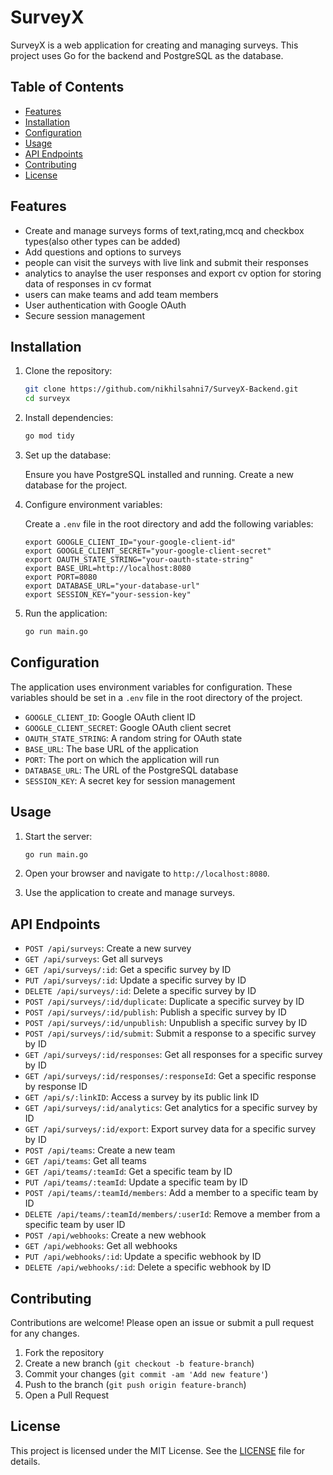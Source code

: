 # SurveyX

SurveyX is a web application for creating and managing surveys. This project uses Go for the backend and PostgreSQL as the database.

## Table of Contents

- [Features](#features)
- [Installation](#installation)
- [Configuration](#configuration)
- [Usage](#usage)
- [API Endpoints](#api-endpoints)
- [Contributing](#contributing)
- [License](#license)

## Features

- Create and manage surveys forms of text,rating,mcq and checkbox types(also other types can be added)
- Add questions and options to surveys
- people can visit the surveys with live link and submit their responses
- analytics to anaylse the user responses and export cv option for storing data of responses in cv format
- users can make teams and add team members
- User authentication with Google OAuth
- Secure session management

## Installation

1. Clone the repository:

   ```sh
   git clone https://github.com/nikhilsahni7/SurveyX-Backend.git
   cd surveyx
   ```

2. Install dependencies:

   ```sh
   go mod tidy
   ```

3. Set up the database:

   Ensure you have PostgreSQL installed and running. Create a new database for the project.

4. Configure environment variables:

   Create a `.env` file in the root directory and add the following variables:

   ```properties
   export GOOGLE_CLIENT_ID="your-google-client-id"
   export GOOGLE_CLIENT_SECRET="your-google-client-secret"
   export OAUTH_STATE_STRING="your-oauth-state-string"
   export BASE_URL=http://localhost:8080
   export PORT=8080
   export DATABASE_URL="your-database-url"
   export SESSION_KEY="your-session-key"
   ```

5. Run the application:

   ```sh
   go run main.go
   ```

## Configuration

The application uses environment variables for configuration. These variables should be set in a `.env` file in the root directory of the project.

- `GOOGLE_CLIENT_ID`: Google OAuth client ID
- `GOOGLE_CLIENT_SECRET`: Google OAuth client secret
- `OAUTH_STATE_STRING`: A random string for OAuth state
- `BASE_URL`: The base URL of the application
- `PORT`: The port on which the application will run
- `DATABASE_URL`: The URL of the PostgreSQL database
- `SESSION_KEY`: A secret key for session management

## Usage

1. Start the server:

   ```sh
   go run main.go
   ```

2. Open your browser and navigate to `http://localhost:8080`.

3. Use the application to create and manage surveys.

## API Endpoints

- `POST /api/surveys`: Create a new survey
- `GET /api/surveys`: Get all surveys
- `GET /api/surveys/:id`: Get a specific survey by ID
- `PUT /api/surveys/:id`: Update a specific survey by ID
- `DELETE /api/surveys/:id`: Delete a specific survey by ID
- `POST /api/surveys/:id/duplicate`: Duplicate a specific survey by ID
- `POST /api/surveys/:id/publish`: Publish a specific survey by ID
- `POST /api/surveys/:id/unpublish`: Unpublish a specific survey by ID
- `POST /api/surveys/:id/submit`: Submit a response to a specific survey by ID
- `GET /api/surveys/:id/responses`: Get all responses for a specific survey by ID
- `GET /api/surveys/:id/responses/:responseId`: Get a specific response by response ID
- `GET /api/s/:linkID`: Access a survey by its public link ID
- `GET /api/surveys/:id/analytics`: Get analytics for a specific survey by ID
- `GET /api/surveys/:id/export`: Export survey data for a specific survey by ID
- `POST /api/teams`: Create a new team
- `GET /api/teams`: Get all teams
- `GET /api/teams/:teamId`: Get a specific team by ID
- `PUT /api/teams/:teamId`: Update a specific team by ID
- `POST /api/teams/:teamId/members`: Add a member to a specific team by ID
- `DELETE /api/teams/:teamId/members/:userId`: Remove a member from a specific team by user ID
- `POST /api/webhooks`: Create a new webhook
- `GET /api/webhooks`: Get all webhooks
- `PUT /api/webhooks/:id`: Update a specific webhook by ID
- `DELETE /api/webhooks/:id`: Delete a specific webhook by ID

## Contributing

Contributions are welcome! Please open an issue or submit a pull request for any changes.

1. Fork the repository
2. Create a new branch (`git checkout -b feature-branch`)
3. Commit your changes (`git commit -am 'Add new feature'`)
4. Push to the branch (`git push origin feature-branch`)
5. Open a Pull Request

## License

This project is licensed under the MIT License. See the [LICENSE](LICENSE) file for details.
